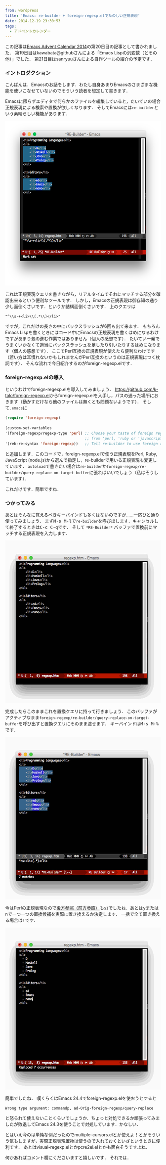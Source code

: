 ```yaml
---
from: wordpress
title: 'Emacs: re-builder + foreign-regexp.elでたのしい正規表現'
date: 2014-12-19 23:30:53
tags:
  - アドベントカレンダー
---
```


この記事は<a href="http://qiita.com/advent-calendar/2014/emacs">Emacs Advent Calendar 2014</a>の第20日目の記事として書かれました．
第19日目はkawabata@githubさんによる「Emacs Lispの汎変数（とその他）」でした．
第21日目はsanryuuさんによる自作ツールの紹介の予定です．

<!--more-->

### イントロダクション

こんばんは．Emacsのお話をします．わたし自身あまりEmacsのさまざまな機能を使いこなせていないのでそういう読者を想定して書きます．

Emacsに限らずエディタで何らかのファイルを編集していると，たいていの場合正規表現による検索や置換が欲しくなります．
そしてEmacsには<code>re-builder</code>という素晴らしい機能があります．

<img src="/images/uploads/2014/12/Screen-Shot-2014-12-19-at-9.44.09-PM.png" width="582" height="533" class="alignnone size-full wp-image-184" data-wp-pid="184" />

これは正規表現クエリを書きながら，リアルタイムでそれにマッチする部分を確認出来るという便利なツールです．
しかし，Emacsの正規表現は御存知の通り少し面倒くさいです．というか結構面倒くさいです．
上のクエリは

    "^\\s-+<li>\\(.*\\)</li>"

ですが，これだけの長さの中にバックスラッシュが6回も出て来ます．
もちろんEmacs Lispを書くときにはコード中にEmacsの正規表現を書くはめになるわけですがあまり気の進む作業ではありません（個人の感想です）．
たいてい一発でうまくいかなくて適当にバックスラッシュを足したり引いたりするはめになります（個人の感想です）．
ここでPerl互換の正規表現が使えたら便利なわけです（若い方は耳慣れないかもしれませんがPerl互換のというのは正規表現につく枕詞です）．
そんな流れで今日紹介するのがforeign-regexp.elです．

### foreign-regexp.elの導入

というわけでforeign-regexp.elを導入してみましょう．
<a href="https://github.com/k-talo/foreign-regexp.el">https://github.com/k-talo/foreign-regexp.el</a>からforeign-regexp.elを入手し，パスの通った場所におきます（動かすだけなら他のファイルは無くとも問題ないようです）．
そして<code>.emacs</code>に

```lisp
(require 'foreign-regexp)

(custom-set-variables
'(foreign-regexp/regexp-type 'perl) ;; Choose your taste of foreign regexp
                                    ;; from 'perl, 'ruby or 'javascript.
'(reb-re-syntax 'foreign-regexp))   ;; Tell re-builder to use foreign regex.
```

と追加します．このコードで，foreign-regexp.elで使う正規表現をPerl, Ruby, JavaScript (node.js)から選んで指定し，re-builderで用いる正規表現も変更しています．
<code>autoload</code>で書きたい場合は<code>re-builder</code>か<code>foreign-regexp/re-builder/query-replace-on-target-buffer</code>に張ればいいでしょう（私はそうしています）．

これだけです．簡単ですね．

### つかってみる

あとはそんなに覚えるべきキーバインドも多くはないのですが……一応ひと通り使ってみましょう．
まず<kbd>M-s M-l</kbd>で<code>re-builder</code>を呼び出します．キャンセルして終了するときは<kbd>C-c C-q</kbd>です．
そして `*RE-Builder*` バッファで置換前にマッチする正規表現を入力します．

<img src="/images/uploads/2014/12/regex-fig-02.gif" width="555" height="525" class="alignnone size-full wp-image-192" data-wp-pid="192" />

完成したらこのままこれを置換クエリに持って行きましょう．
このバッファがアクティブなまま<code>foreign-regexp/re-builder/query-replace-on-target-buffer</code>を呼び出すと置換クエリにそのまま渡せます．
キーバインドは<kbd>M-s M-%</kbd>です．

<img src="/images/uploads/2014/12/regex-fig-03.gif" width="555" height="525" class="alignnone size-full wp-image-194" data-wp-pid="194" />

今はPerlの正規表現なので<a href="https://github.com/vim-jp/vimdoc-ja/issues/57#issuecomment-5841203">後方参照（前方参照）</a>も<code>$1</code>でしたね．あとは<kbd>y</kbd>または<kbd>n</kbd>で一つ一つの置換候補を実際に置き換えるか決定します．
一括で全て置き換える場合は<kbd>!</kbd>です．

<img src="/images/uploads/2014/12/regex-fig-04.gif" width="555" height="525" class="alignnone size-full wp-image-195" data-wp-pid="195" />

簡単でしたね．
嘆くらくはEmacs 24.4でforeign-regexp.elを使おうとすると

    Wrong type argument: commandp, ad-Orig-foreign-regexp/query-replace

と怒られて使えないことくらいでしょうか．ちょっと対処できるか頑張ってみましたが敗退してEmacs 24.3を使うことで対処しています．かなしい．

とはいえ今のは単純な例だったのでmultiple-cursors.elとか使えよ！とかそういう気もしますが，実際正規表現置換は使うので入れておくといざというときに便利です．
あとはvisual-regexp.elとかpcre2el.elとかも面白そうですよね．

何かあればコメント欄にくださいますと嬉しいです．
それでは．
